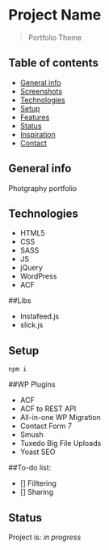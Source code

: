 # Project Name
> Portfolio Theme

## Table of contents
* [General info](#general-info)
* [Screenshots](#screenshots)
* [Technologies](#technologies)
* [Setup](#setup)
* [Features](#features)
* [Status](#status)
* [Inspiration](#inspiration)
* [Contact](#contact)

## General info
Photgraphy portfolio

<!-- ## Screenshots
![Example screenshot](./img/screenshot.png) -->

## Technologies
* HTML5
* CSS
* SASS
* JS
* jQuery
* WordPress
* ACF

##Libs
* Instafeed.js
* slick.js



## Setup
`npm i`

##WP Plugins
* ACF
* ACF to REST API
* All-in-one WP Migration
* Contact Form 7
* Smush
* Tuxedo Big File Uploads
* Yoast SEO

##To-do list:
- [] Filltering
- [] Sharing


## Status
Project is: _in progress_



